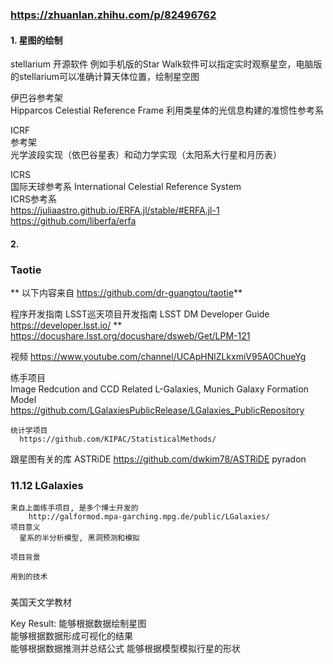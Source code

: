 
### https://zhuanlan.zhihu.com/p/82496762

#### 1. 星图的绘制
  stellarium
    开源软件
    例如手机版的Star Walk软件可以指定实时观察星空，电脑版的stellarium可以准确计算天体位置，绘制星空图

  伊巴谷参考架  
      Hipparcos Celestial Reference Frame
      利用类星体的光信息构建的准惯性参考系

  ICRF  
      参考架  
      光学波段实现（依巴谷星表）和动力学实现（太阳系大行星和月历表）  

  ICRS  
    国际天球参考系   International Celestial Reference System  
    ICRS参考系  
          https://juliaastro.github.io/ERFA.jl/stable/#ERFA.jl-1  
          https://github.com/liberfa/erfa  

#### 2.

### Taotie

** 以下内容来自 https://github.com/dr-guangtou/taotie**


  程序开发指南
      LSST巡天项目开发指南 LSST DM Developer Guide  https://developer.lsst.io/  **
      https://docushare.lsst.org/docushare/dsweb/Get/LPM-121

  视频
      https://www.youtube.com/channel/UCApHNlZLkxmiV95A0ChueYg

  练手项目  
      Image Redcution and CCD Related
      L-Galaxies, Munich Galaxy Formation Model https://github.com/LGalaxiesPublicRelease/LGalaxies_PublicRepository

    统计学项目
      https://github.com/KIPAC/StatisticalMethods/


  跟星图有关的库
      ASTRiDE https://github.com/dwkim78/ASTRiDE
    pyradon 

### 11.12 LGalaxies
    来自上面练手项目, 是多个博士开发的  
        http://galformod.mpa-garching.mpg.de/public/LGalaxies/
    项目意义  
      星系的半分析模型, 黑洞预测和模拟

    项目背景  

    用到的技术  

### 
  美国天文学教材

Key Result:
    能够根据数据绘制星图  
    能够根据数据形成可视化的结果  
    能够根据数据推测并总结公式
    能够根据模型模拟行星的形状
